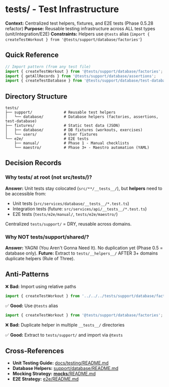 # tests/ - Test Infrastructure

**Context:** Centralized test helpers, fixtures, and E2E tests (Phase 0.5.28 refactor)
**Purpose:** Reusable testing infrastructure across ALL test types (unit/integration/E2E)
**Constraints:** Helpers use `@tests` alias (`import { createTestWorkout } from '@tests/support/database/factories'`)

## Quick Reference

```typescript
// Import pattern (from any test file)
import { createTestWorkout } from '@tests/support/database/factories';
import { getAllRecords } from '@tests/support/database/assertions';
import { createTestDatabase } from '@tests/support/database/test-database';
```

## Directory Structure

```
tests/
├── support/              # Reusable test helpers
│   └── database/         # Database helpers (factories, assertions, test-database)
├── fixtures/             # Static test data (JSON)
│   ├── database/         # DB fixtures (workouts, exercises)
│   └── users/            # User fixtures
└── e2e/                  # E2E tests
    ├── manual/           # Phase 1 - Manual checklists
    └── maestro/          # Phase 3+ - Maestro automation (YAML)
```

## Decision Records

### Why tests/ at root (not src/**tests**/)?

**Answer:** Unit tests stay colocated (`src/**/__tests__/`), but **helpers** need to be accessible from:

- Unit tests (`src/services/database/__tests__/*.test.ts`)
- Integration tests (future: `src/services/api/__tests__/*.test.ts`)
- E2E tests (`tests/e2e/manual/`, `tests/e2e/maestro/`)

Centralized `tests/support/` = DRY, reusable across domains.

### Why NOT tests/support/shared/?

**Answer:** YAGNI (You Aren't Gonna Need It). No duplication yet (Phase 0.5 = database only).
**Future:** Extract to `tests/__helpers__/` AFTER 3+ domains duplicate helpers (Rule of Three).

## Anti-Patterns

❌ **Bad:** Import using relative paths

```typescript
import { createTestWorkout } from '../../../tests/support/database/factories';
```

✅ **Good:** Use `@tests` alias

```typescript
import { createTestWorkout } from '@tests/support/database/factories';
```

❌ **Bad:** Duplicate helper in multiple `__tests__/` directories

✅ **Good:** Extract to `tests/support/` and import via `@tests`

## Cross-References

- **Unit Testing Guide:** [docs/testing/README.md](../docs/testing/README.md)
- **Database Helpers:** [support/database/README.md](./support/database/README.md)
- **Mocking Strategy:** [**mocks**/README.md](../__mocks__/README.md)
- **E2E Strategy:** [e2e/README.md](./e2e/README.md)
